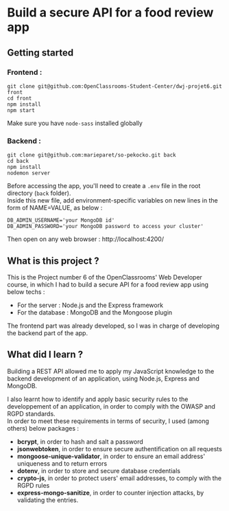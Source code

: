 # Build a secure API for a food review app

## Getting started

### Frontend :

```
git clone git@github.com:OpenClassrooms-Student-Center/dwj-projet6.git front 
cd front
npm install 
npm start
```
Make sure you have `node-sass` installed globally

### Backend :

```
git clone git@github.com:marieparet/so-pekocko.git back
cd back
npm install
nodemon server
```

Before accessing the app, you'll need to create a `.env` file in the root directory (`back` folder).</br>
Inside this new file, add environment-specific variables on new lines in the form of NAME=VALUE, as below :

```
DB_ADMIN_USERNAME='your MongoDB id'
DB_ADMIN_PASSWORD='your MongoDB password to access your cluster'
```

Then open on any web browser : http://localhost:4200/

## What is this project ?

This is the Project number 6 of the OpenClassrooms' Web Developer course, in which I had to build a secure API for a food review app using below techs :
- For the server : Node.js and the Express framework
- For the database : MongoDB and the Mongoose plugin

The frontend part was already developed, so I was in charge of developing the backend part of the app.

## What did I learn ?

Building a REST API allowed me to apply my JavaScript knowledge to the backend development of an application, using Node.js, Express and MongoDB.

I also learnt how to identify and apply basic security rules to the developpement of an application, in order to comply with the OWASP and RGPD standards.</br>
In order to meet these requirements in terms of security, I used (among others) below packages :
- <b>bcrypt</b>, in order to hash and salt a password
- <b>jsonwebtoken</b>, in order to ensure secure authentification on all requests
- <b>mongoose-unique-validator</b>, in order to ensure an email address' uniqueness and to return errors
- <b>dotenv</b>, in order to store and secure database credentials
- <b>crypto-js</b>, in order to protect users' email addresses, to comply with the RGPD rules
- <b>express-mongo-sanitize</b>, in order to counter injection attacks, by validating the entries.
